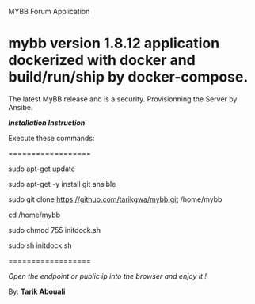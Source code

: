 MYBB Forum Application

# mybb version 1.8.12 application dockerized with docker and build/run/ship by docker-compose.
The latest MyBB release and is a security.
Provisionning the Server by Ansibe.

*****Installation Instruction*****

Execute these commands:

==================

sudo apt-get update

sudo apt-get -y install git ansible

sudo git clone https://github.com/tarikgwa/mybb.git /home/mybb

cd /home/mybb

sudo chmod 755 initdock.sh

sudo sh initdock.sh

==================

*Open the endpoint or public ip into the browser and enjoy it !*

By:
**Tarik Abouali**
